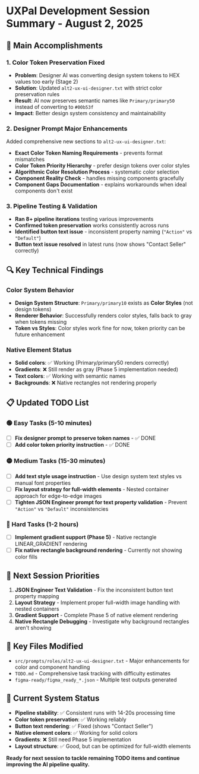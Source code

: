 # UXPal Development Session Summary - August 2, 2025

## 🎯 Main Accomplishments

### 1. **Color Token Preservation Fixed**
- **Problem**: Designer AI was converting design system tokens to HEX values too early (Stage 2)
- **Solution**: Updated `alt2-ux-ui-designer.txt` with strict color preservation rules
- **Result**: AI now preserves semantic names like `Primary/primary50` instead of converting to `#00b53f`
- **Impact**: Better design system consistency and maintainability

### 2. **Designer Prompt Major Enhancements**
Added comprehensive new sections to `alt2-ux-ui-designer.txt`:
- **Exact Color Token Naming Requirements** - prevents format mismatches
- **Color Token Priority Hierarchy** - prefer design tokens over color styles
- **Algorithmic Color Resolution Process** - systematic color selection
- **Component Reality Check** - handles missing components gracefully
- **Component Gaps Documentation** - explains workarounds when ideal components don't exist

### 3. **Pipeline Testing & Validation**
- **Ran 8+ pipeline iterations** testing various improvements
- **Confirmed token preservation** works consistently across runs
- **Identified button text issue** - inconsistent property naming (`"Action"` vs `"Default"`)
- **Button text issue resolved** in latest runs (now shows "Contact Seller" correctly)

## 🔍 Key Technical Findings

### Color System Behavior
- **Design System Structure**: `Primary/primary10` exists as **Color Styles** (not design tokens)
- **Renderer Behavior**: Successfully renders color styles, falls back to gray when tokens missing
- **Token vs Styles**: Color styles work fine for now, token priority can be future enhancement

### Native Element Status
- **Solid colors**: ✅ Working (Primary/primary50 renders correctly)
- **Gradients**: ❌ Still render as gray (Phase 5 implementation needed)
- **Text colors**: ✅ Working with semantic names
- **Backgrounds**: ❌ Native rectangles not rendering properly

## 📋 Updated TODO List

### 🟢 Easy Tasks (5-10 minutes)
- [ ] **Fix designer prompt to preserve token names** - ✅ DONE
- [ ] **Add color token priority instruction** - ✅ DONE

### 🟡 Medium Tasks (15-30 minutes)
- [ ] **Add text style usage instruction** - Use design system text styles vs manual font properties
- [ ] **Fix layout strategy for full-width elements** - Nested container approach for edge-to-edge images
- [ ] **Tighten JSON Engineer prompt for text property validation** - Prevent `"Action"` vs `"Default"` inconsistencies

### 🔴 Hard Tasks (1-2 hours)
- [ ] **Implement gradient support (Phase 5)** - Native rectangle LINEAR_GRADIENT rendering
- [ ] **Fix native rectangle background rendering** - Currently not showing color fills

## 🎯 Next Session Priorities

1. **JSON Engineer Text Validation** - Fix the inconsistent button text property mapping
2. **Layout Strategy** - Implement proper full-width image handling with nested containers
3. **Gradient Support** - Complete Phase 5 of native element rendering
4. **Native Rectangle Debugging** - Investigate why background rectangles aren't showing

## 📁 Key Files Modified
- `src/prompts/roles/alt2-ux-ui-designer.txt` - Major enhancements for color and component handling
- `TODO.md` - Comprehensive task tracking with difficulty estimates
- `figma-ready/figma_ready_*.json` - Multiple test outputs generated

## 🔧 Current System Status
- **Pipeline stability**: ✅ Consistent runs with 14-20s processing time
- **Color token preservation**: ✅ Working reliably  
- **Button text rendering**: ✅ Fixed (shows "Contact Seller")
- **Native element colors**: ✅ Working for solid colors
- **Gradients**: ❌ Still need Phase 5 implementation
- **Layout structure**: ✅ Good, but can be optimized for full-width elements

**Ready for next session to tackle remaining TODO items and continue improving the AI pipeline quality.**
